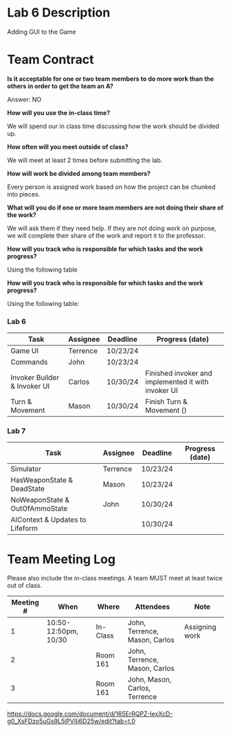 # Lab 6 Description

Adding GUI to the Game

# Team Contract

**Is it acceptable for one or two team members to do more work than the others
in order to get the team an A?**

Answer: NO

**How will you use the in-class time?**

We will spend our in class time discussing how the work should be divided up.

**How often will you meet outside of class?**

We will meet at least 2 times before submitting the lab.

**How will work be divided among team members?**

Every person is assigned work based on how the project can be chunked into pieces.

**What will you do if one or more team members are not doing their share of the work?**

We will ask them if they need help. If they are not doing work on purpose, we will complete their share of the work and report it to the professor.


**How will you track who is responsible for which tasks and the work progress?**

Using the following table

**How will you track who is responsible for which tasks and the work progress?**

Using the following table:

### **Lab 6**

| Task                              | Assignee  | Deadline   | Progress (date)                                    |
|-----------------------------------|-----------|------------|---------------------------------------------------|
| Game UI                          | Terrence  | 10/23/24   |                                                   |
| Commands                         | John      | 10/23/24   |                                                   |
| Invoker Builder & Invoker UI     | Carlos    | 10/30/24   | Finished invoker and implemented it with invoker UI |
| Turn & Movement                  | Mason     | 10/30/24   | Finish Turn & Movement ()                         |

### **Lab 7**

| Task                              | Assignee  | Deadline   | Progress (date)                                   |
|-----------------------------------|-----------|------------|---------------------------------------------------|
| Simulator                        | Terrence  | 10/23/24   |                                                   |
| HasWeaponState & DeadState       | Mason     | 10/23/24   |                                                   |
| NoWeaponState & OutOfAmmoState   | John      | 10/30/24   |                                                   |
| AIContext & Updates to Lifeform  |           | 10/30/24   |                                                   |


# Team Meeting Log

Please also include the in-class meetings. A team MUST meet at least twice out
of class.

| Meeting # | When                | Where | Attendees            | Note |
|-----------|---------------------|---|----------------------|---|
| 1         | 10:50-12:50pm, 10/30 | In-Class | John, Terrence, Mason, Carlos | Assigning work |
| 2         |      | Room 161 | John, Terrence, Mason, Carlos          |  |
| 3         |    | Room 161 | John, Mason, Carlos, Terrence          | |
https://docs.google.com/document/d/165ErRQPZ-IexXcD-g0_XsFDzo5uGs9L5jPVIIi6D25w/edit?tab=t.0